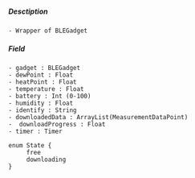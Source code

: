 ##### Desctiption	
	- Wrapper of BLEGadget

##### Field
	- gadget : BLEGadget
    - dewPoint : Float
    - heatPoint : Float
    - temperature : Float
    - battery : Int (0-100)
    - humidity : Float
    - identify : String
    - downloadedData : ArrayList(MeasurementDataPoint)
    -  downloadProgress : Float
    - timer : Timer

    enum State {
         free
         downloading
    }


